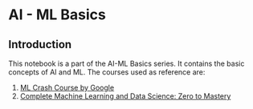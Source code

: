 
# AI - ML Basics

## Introduction

This notebook is a part of the AI-ML Basics series. It contains the basic concepts of AI and ML.
The courses used as reference are:

1. [ML Crash Course by Google](https://developers.google.com/machine-learning/crash-course/ml-intro)
2. [Complete Machine Learning and Data Science: Zero to Mastery](https://www.udemy.com/course/complete-machine-learning-and-data-science-zero-to-mastery/)
